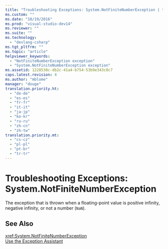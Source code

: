 ```yaml
---
title: "Troubleshooting Exceptions: System.NotFiniteNumberException | testtitle"
ms.custom: ""
ms.date: "10/19/2016"
ms.prod: "visual-studio-dev14"
ms.reviewer: ""
ms.suite: ""
ms.technology: 
  - "devlang-csharp"
ms.tgt_pltfrm: ""
ms.topic: "article"
helpviewer_keywords: 
  - "NotFiniteNumberException exception"
  - "System.NotFiniteNumberException exception"
ms.assetid: 1228538c-db2c-41a4-b754-53b9e343c0c7
caps.latest.revision: 4
ms.author: "mblome"
manager: "douge"
translation.priority.ht: 
  - "de-de"
  - "es-es"
  - "fr-fr"
  - "it-it"
  - "ja-jp"
  - "ko-kr"
  - "ru-ru"
  - "zh-cn"
  - "zh-tw"
translation.priority.mt: 
  - "cs-cz"
  - "pl-pl"
  - "pt-br"
  - "tr-tr"
---
```

# Troubleshooting Exceptions: System.NotFiniteNumberException
The exception that is thrown when a floating-point value is positive infinity, negative infinity, or not a number (`NaN`).  
  
## See Also  
 <xref:System.NotFiniteNumberException>   
 [Use the Exception Assistant](../Topic/How%20to:%20Use%20the%20Exception%20Assistant.md)